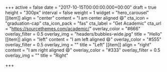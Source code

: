 +++
active = false
date = "2017-10-15T00:00:00.000+00:00"
draft = true
height = "300px"
interval = false
weight = 1
widget = "hero_carousel"
[[item]]
align = "center"
content = "I am center aligned :smile:"
cta_icon = "graduation-cap"
cta_icon_pack = "fas"
cta_label = "Get Academic"
cta_url = "https://sourcethemes.com/academic/"
overlay_color = "#666"
overlay_filter = 0.5
overlay_img = "headers/bubbles-wide.jpg"
title = "Hello"
[[item]]
align = "left"
content = "I am left aligned :smile:"
overlay_color = "#555"
overlay_filter = 0.5
overlay_img = ""
title = "Left"
[[item]]
align = "right"
content = "I am right aligned :smile:"
overlay_color = "#333"
overlay_filter = 0.5
overlay_img = ""
title = "Right"

+++
